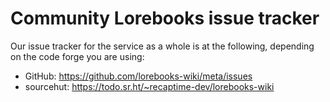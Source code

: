 # Community Lorebooks issue tracker

Our issue tracker for the service as a whole is at the following,
depending on the code forge you are using:

* GitHub: <https://github.com/lorebooks-wiki/meta/issues>
* sourcehut: <https://todo.sr.ht/~recaptime-dev/lorebooks-wiki>
